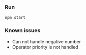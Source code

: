 ### Run
```
npm start
```

### Known issues
- Can not handle negative number
- Operator priority is not handled
